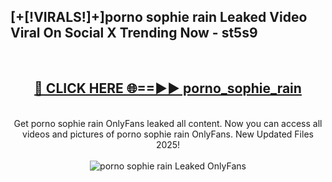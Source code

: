 <h2>[+[!VIRALS!]+]porno sophie rain Leaked Video Viral On Social X Trending Now - st5s9</h2>
<br>
<div align="center">
<h2><a href="https://libra.edu.pl?porno_sophie_rain" rel="nofollow">🔴 CLICK HERE 🌐==►► porno_sophie_rain</a></h2>
<br>
Get porno sophie rain OnlyFans leaked all content. Now you can access all videos and pictures of porno sophie rain OnlyFans. New Updated Files 2025!
<br>
<br>
<a href="https://libra.edu.pl?porno_sophie_rain" rel="nofollow" data-target="animated-image.originalLink"><img src="https://i.ibb.co.com/WyWwxjT/player-gif2.gif" alt="porno sophie rain Leaked OnlyFans" style="max-width: 100%; display: inline-block;" data-target="animated-image.originalImage"></a>
</div>
<br>